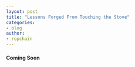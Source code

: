 ```yaml
---
layout: post
title: "Lessons Forged From Touching the Stove"
categories:
- blog
author:
- ropchain
---
```


#### Coming Soon

